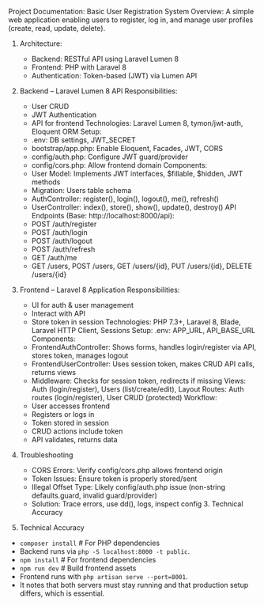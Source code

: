 Project Documentation: Basic User Registration System
Overview: A simple web application enabling users to register, log in, and manage user profiles (create, read, update, delete).

1. Architecture:
   - Backend: RESTful API using Laravel Lumen 8
   - Frontend: PHP with Laravel 8
   - Authentication: Token-based (JWT) via Lumen API

2. Backend – Laravel Lumen 8 API
   Responsibilities:
   - User CRUD
   - JWT Authentication
   - API for frontend
   Technologies: Laravel Lumen 8, tymon/jwt-auth, Eloquent ORM
   Setup:
   - .env: DB settings, JWT_SECRET
   - bootstrap/app.php: Enable Eloquent, Facades, JWT, CORS
   - config/auth.php: Configure JWT guard/provider
   - config/cors.php: Allow frontend domain
   Components:
   - User Model: Implements JWT interfaces, $fillable, $hidden, JWT methods
   - Migration: Users table schema
   - AuthController: register(), login(), logout(), me(), refresh()
   - UserController: index(), store(), show(), update(), destroy()
   API Endpoints (Base: http://localhost:8000/api):
   - POST /auth/register
   - POST /auth/login
   - POST /auth/logout
   - POST /auth/refresh
   - GET /auth/me
   - GET /users, POST /users, GET /users/{id}, PUT /users/{id}, DELETE /users/{id}

3. Frontend – Laravel 8 Application
   Responsibilities:
   - UI for auth & user management
   - Interact with API
   - Store token in session
   Technologies: PHP 7.3+, Laravel 8, Blade, Laravel HTTP Client, Sessions
   Setup: .env: APP_URL, API_BASE_URL
   Components:
   - FrontendAuthController: Shows forms, handles login/register via API, stores token, manages logout
   - FrontendUserController: Uses session token, makes CRUD API calls, returns views
   - Middleware: Checks for session token, redirects if missing
   Views: Auth (login/register), Users (list/create/edit), Layout
   Routes: Auth routes (login/register), User CRUD (protected)
   Workflow:
   - User accesses frontend
   - Registers or logs in
   - Token stored in session
   - CRUD actions include token
   - API validates, returns data

9. Troubleshooting
   - CORS Errors: Verify config/cors.php allows frontend origin
   - Token Issues: Ensure token is properly stored/sent
   - Illegal Offset Type: Likely config/auth.php issue (non-string defaults.guard, invalid guard/provider)
   - Solution: Trace errors, use dd(), logs, inspect config 3. Technical Accuracy

10. Technical Accuracy
   - `composer install` # For PHP dependencies
   - Backend runs via `php -S localhost:8000 -t public`.
   - `npm install` # For frontend dependencies
   - `npm run dev` # Build frontend assets
   - Frontend runs with `php artisan serve --port=8001`.
   - It notes that both servers must stay running and that production setup differs, which is essential.
